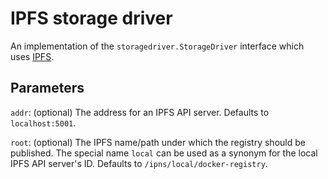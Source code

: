 <!--GITHUB
page_title: IPFS storage driver
page_description: Explains how to use the IPFS storage driver
page_keywords: registry, service, driver, images, storage, ipfs
IGNORES-->

# IPFS storage driver

An implementation of the `storagedriver.StorageDriver` interface which
uses [IPFS][].

## Parameters

`addr`: (optional) The address for an IPFS API server.  Defaults to
  `localhost:5001`.

`root`: (optional) The IPFS name/path under which the registry should
  be published.  The special name `local` can be used as a synonym for
  the local IPFS API server's ID.  Defaults to
  `/ipns/local/docker-registry`.

[IPFS]: http://ipfs.io/
